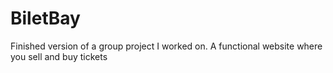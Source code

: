 # BiletBay
Finished version of a group project I worked on. A functional website where you sell and buy tickets
